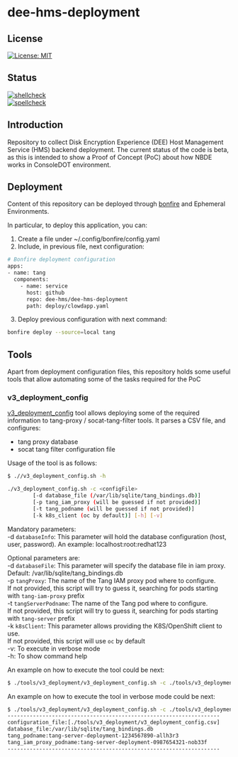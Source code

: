 # dee-hms-deployment

## License

[![License: MIT](https://img.shields.io/badge/License-MIT-yellow.svg)](https://opensource.org/licenses/MIT)

## Status

[![shellcheck](https://github.com/dee-hms/dee-hms-deployment/actions/workflows/shellcheck.yaml/badge.svg)](https://github.com/dee-hms/dee-hms-deployment/actions/workflows/shellcheck.yaml)\
[![spellcheck](https://github.com/dee-hms/dee-hms-deployment/actions/workflows/spellcheck.yaml/badge.svg)](https://github.com/dee-hms/dee-hms-deployment/actions/workflows/spellcheck.yaml)

## Introduction
Repository to collect Disk Encryption Experience (DEE) Host Management Service (HMS) backend deployment.
The current status of the code is beta, as this is intended to show a Proof of Concept (PoC) about how NBDE works in ConsoleDOT environment.

## Deployment
Content of this repository can be deployed through [bonfire](https://github.com/RedHatInsights/bonfire) and Ephemeral Environments.

In particular, to deploy this application, you can:

1. Create a file under ~/.config/bonfire/config.yaml
2. Include, in previous file, next configuration:
```bash
# Bonfire deployment configuration
apps:
- name: tang
  components:
    - name: service
      host: github
      repo: dee-hms/dee-hms-deployment
      path: deploy/clowdapp.yaml
```
3. Deploy previous configuration with next command:
```bash
bonfire deploy --source=local tang
```

## Tools
Apart from deployment configuration files, this repository holds some useful tools that allow automating some of the tasks required for the PoC

### v3_deployment_config
[v3_deployment_config](https://github.com/dee-hms/dee-hms-deployment/blob/main/tools/v3_deployment/v3_deployment_config.sh) tool allows deploying some of the
required information to tang-proxy / socat-tang-filter tools. It parses a CSV file, and configures:

* tang proxy database
* socat tang filter configuration file

Usage of the tool is as follows:

```bash
$ .//v3_deployment_config.sh -h

./v3_deployment_config.sh -c <configFile>
        [-d database_file (/var/lib/sqlite/tang_bindings.db)]
        [-p tang_iam_proxy (will be guessed if not provided)]
        [-t tang_podname (will be guessed if not provided)]
        [-k k8s_client (oc by default)] [-h] [-v]
```
Mandatory parameters:\
-d `databaseInfo`: This parameter will hold the database configuration (host, user, password). An example: localhost:root:redhat123

Optional parameters are:\
-d `databaseFile`: This parameter will specify the database file in iam proxy. Default: /var/lib/sqlite/tang_bindings.db\
-p `tangProxy`: The name of the Tang IAM proxy pod where to configure.\
                If not provided, this script will try to guess it, searching for pods starting with `tang-iam-proxy` prefix\
-t `tangServerPodname`: The name of the Tang pod where to configure.\
                        If not provided, this script will try to guess it, searching for pods starting with `tang-server` prefix\
-k `k8sClient`: This parameter allows providing the K8S/OpenShift client to use.\
                If not provided, this script will use `oc` by default\
-v: To execute in verbose mode\
-h: To show command help

An example on how to execute the tool could be next:
```bash
$ ./tools/v3_deployment/v3_deployment_config.sh -c ./tools/v3_deployment/v3_deployment_config.csv
```

An example on how to execute the tool in verbose mode could be next:
```bash
$ ./tools/v3_deployment/v3_deployment_config.sh -c ./tools/v3_deployment/v3_deployment_config.csv -v
-------------------------------------------------------------------
configuration_file:[./tools/v3_deployment/v3_deployment_config.csv]
database_file:/var/lib/sqlite/tang_bindings.db
tang_podname:tang-server-deployment-1234567890-allh3r3
tang_iam_proxy_podname:tang-server-deployment-0987654321-nob33f
-------------------------------------------------------------------
```
